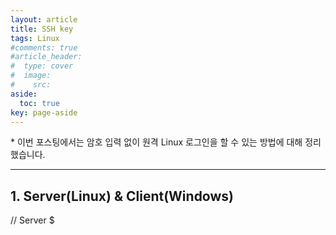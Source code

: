 ```yaml
---
layout: article
title: SSH key
tags: Linux
#comments: true
#article_header:
#  type: cover
#  image:
#    src:
aside:
  toc: true
key: page-aside
---
```


  \* 이번 포스팅에서는 암호 입력 없이 원격 Linux 로그인을 할 수 있는 방법에 대해 정리했습니다.

-----------------------------------------------------

## 1. Server(Linux) & Client(Windows)

  // Server
  $
